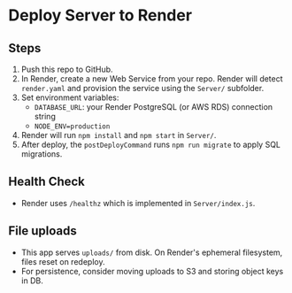 # Deploy Server to Render

## Steps

1. Push this repo to GitHub.
2. In Render, create a new Web Service from your repo. Render will detect `render.yaml` and provision the service using the `Server/` subfolder.
3. Set environment variables:
   - `DATABASE_URL`: your Render PostgreSQL (or AWS RDS) connection string
   - `NODE_ENV=production`
4. Render will run `npm install` and `npm start` in `Server/`.
5. After deploy, the `postDeployCommand` runs `npm run migrate` to apply SQL migrations.

## Health Check

- Render uses `/healthz` which is implemented in `Server/index.js`.

## File uploads

- This app serves `uploads/` from disk. On Render's ephemeral filesystem, files reset on redeploy.
- For persistence, consider moving uploads to S3 and storing object keys in DB.
